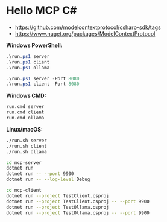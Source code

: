 # Hello MCP C#

- <https://github.com/modelcontextprotocol/csharp-sdk/tags>
- <https://www.nuget.org/packages/ModelContextProtocol>


**Windows PowerShell:**
```powershell
.\run.ps1 server
.\run.ps1 client
.\run.ps1 ollama

.\run.ps1 server -Port 8080
.\run.ps1 client -Port 8080
```

**Windows CMD:**
```cmd
run.cmd server
run.cmd client
run.cmd ollama
```

**Linux/macOS:**
```bash
./run.sh server
./run.sh client
./run.sh ollama
```

```sh
cd mcp-server
dotnet run
dotnet run -- --port 9900
dotnet run -- --log-level Debug
```

```sh
cd mcp-client
dotnet run --project TestClient.csproj
dotnet run --project TestClient.csproj -- --port 9900
dotnet run --project TestOllama.csproj
dotnet run --project TestOllama.csproj -- --port 9900
```
